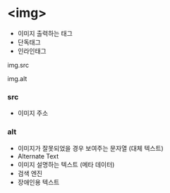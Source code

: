 # \<img\> 
- 이미지 출력하는 태그
- 단독태그
- 인라인태그


img.src

img.alt


### src
- 이미지 주소

### alt
- 이미지가 잘못되었을 경우 보여주는 문자열 (대체 텍스트)
- Alternate Text
- 이미지 설명하는 텍스트 (메타 데이터)
- 검색 엔진
- 장애인용 텍스트
